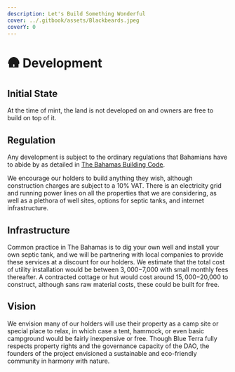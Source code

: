 ```yaml
---
description: Let's Build Something Wonderful
cover: ../.gitbook/assets/Blackbeards.jpeg
coverY: 0
---
```


# 🛖 Development

## Initial State

At the time of mint, the land is not developed on and owners are free to build on top of it.&#x20;

## Regulation

Any development is subject to the ordinary regulations that Bahamians have to abide by as detailed in [The Bahamas Building Code](https://www.bahamas.gov.bs/wps/wcm/connect/d7ebcbad-f9b6-42e3-aff2-79f83bd91810/Bahamas%2BBuilding%2BCode%2B3rd%2BEd.pdf?MOD=AJPERES).&#x20;

We encourage our holders to build anything they wish, although construction charges are subject to a 10% VAT. There is an electricity grid and running power lines on all the properties that we are considering, as well as a plethora of well sites, options for septic tanks, and internet infrastructure.&#x20;

## Infrastructure

Common practice in The Bahamas is to dig your own well and install your own septic tank, and we will be partnering with local companies to provide these services at a discount for our holders. We estimate that the total cost of utility installation would be between $3,000-$7,000 with small monthly fees thereafter. A contracted cottage or hut would cost around $15,000-$20,000 to construct, although sans raw material costs, these could be built for free.&#x20;

## Vision

We envision many of our holders will use their property as a camp site or special place to relax, in which case a tent, hammock, or even basic campground would be fairly inexpensive or free. Though Blue Terra fully respects property rights and the governance capacity of the DAO, the founders of the project envisioned a sustainable and eco-friendly community in harmony with nature.&#x20;
